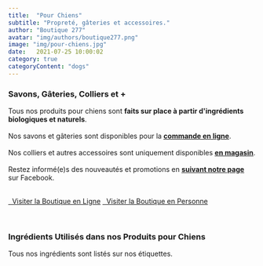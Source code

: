 ```yaml
---
title:  "Pour Chiens"
subtitle: "Propreté, gâteries et accessoires."
author: "Boutique 277"
avatar: "img/authors/boutique277.png"
image: "img/pour-chiens.jpg"
date:   2021-07-25 10:00:02
category: true
categoryContent: "dogs"
---
```


### Savons, Gâteries, Colliers et +
Tous nos produits pour chiens sont <strong>faits sur place à partir d'ingrédients biologiques et naturels</strong>.
<br /><br />Nos savons et gâteries sont disponibles pour la <strong><a href="http://enligne.boutique277.com/s/order?shipping=true#24"><i class="fa fa-shopping-cart fa-1x"></i> <u>commande en ligne</u></a></strong>.
<br /><br />
Nos colliers et autres accessoires sont uniquement disponibles <strong><a href="/boutique.html#directions"><i class="fa fa-home fa-1x"></i> <u>en magasin</u></a></strong>.
<br /><br />Restez informé(e)s des nouveautés et promotions en <strong><a href="https://www.facebook.com/boutique277" target="_blank"><i class="fa fa-facebook-square fa-1x"></i> <u>suivant notre page</u></a></strong> sur Facebook.
<br /><br />
<p class="primary-button">
    <a href="http://enligne.boutique277.com/s/order?shipping=true#24"><i class="fa fa-shopping-cart fa-1x"></i>&nbsp;&nbsp;Visiter la Boutique en Ligne</a>
    <a href="/boutique.html#directions"><i class="fa fa-home fa-1x"></i>&nbsp;&nbsp;Visiter la Boutique en Personne</a>
</p>
<br />

### Ingrédients Utilisés dans nos Produits pour Chiens
Tous nos ingrédients sont listés sur nos étiquettes.